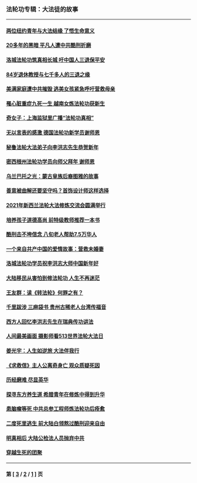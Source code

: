 ### 法轮功专辑：大法徒的故事
---
#### [两位纽约青年与大法结缘 了悟生命意义](../../pages/nf1147481/n14002785.md?07220430) 
#### [20多年的黑暗 平凡人遭中共酷刑折磨](../../pages/nf1147481/n13997976.md?07220430) 
#### [洛城法轮功筑真相长城 吁中国人三退保平安](../../pages/nf1147481/n13892471.md?07220430) 
#### [84岁退休教授与七千多人的三退之缘](../../pages/nf1147481/n13796650.md?07220430) 
#### [美满家庭遭中共摧毁 逃美女孩紧急呼吁营救母亲](../../pages/nf1147481/n13792859.md?07220430) 
#### [罹心脏重症九死一生 越南女炼法轮功获新生](../../pages/nf1147481/n13732766.md?07220430) 
#### [奇女子：上海监狱里广播“法轮功真相”](../../pages/nf1147481/n13726443.md?07220430) 
#### [无以言表的感激 德国法轮功新学员谢师恩](../../pages/nf1147481/n13543790.md?07220430) 
#### [秘鲁法轮大法弟子向李洪志先生恭贺新年](../../pages/nf1147481/n13540182.md?07220430) 
#### [密西根州法轮功学员向师父拜年 谢师恩](../../pages/nf1147481/n13538183.md?07220430) 
#### [乌兰巴托之光：蒙古皇族后裔图雅的故事](../../pages/nf1147481/n13155759.md?07220430) 
#### [善意被曲解还要坚守吗？首饰设计师这样选择](../../pages/nf1147481/n13077575.md?07220430) 
#### [2021年新西兰法轮大法修炼交流会圆满举行](../../pages/nf1147481/n13033149.md?07220430) 
#### [培养孩子道德高尚 前特级教师推荐一本书](../../pages/nf1147481/n12938640.md?07220430) 
#### [酷刑击不垮信念 八旬老人帮助7.5万华人](../../pages/nf1147481/n12880712.md?07220430) 
#### [一个来自共产中国的爱情故事：营救未婚妻](../../pages/nf1147481/n12778386.md?07220430) 
#### [洛城法轮功学员祝李洪志大师中国新年好](../../pages/nf1147481/n12724685.md?07220430) 
#### [大陆移民从害怕到修法轮功 人生不再迷茫](../../pages/nf1147481/n12414325.md?07220430) 
#### [王友群：读《转法轮》何罪之有？](../../pages/nf1147481/n12408647.md?07220430) 
#### [千里跋涉 三麻袋书 贵州古稀老人台湾传福音](../../pages/nf1147481/n12198750.md?07220430) 
#### [西方人回忆李洪志先生在瑞典传功讲法](../../pages/nf1147481/n12099607.md?07220430) 
#### [人间最美画面 摄影师看513世界法轮大法日](../../pages/nf1147481/n12094118.md?07220430) 
#### [姜光宇：人生如逆旅 大法伴我行](../../pages/nf1147481/n12088664.md?07220430) 
#### [《求救信》主人公离奇身亡 观众质疑死因](../../pages/nf1147481/n11845215.md?07220430) 
#### [历经磨难 尽显英华](../../pages/nf1147481/n11723297.md?07220430) 
#### [探寻东方养生道 希腊青年在修炼中得到升华](../../pages/nf1147481/n11494502.md?07220430) 
#### [患脑瘤等死 中共总参工程师炼法轮功后痊愈](../../pages/nf1147481/n11466682.md?07220430) 
#### [二度死里逃生 前大陆白领熬过酷刑迎来自由](../../pages/nf1147481/n11368594.md?07220430) 
#### [明真相后 大陆公检法人员抛弃中共](../../pages/nf1147481/n11358618.md?07220430) 
#### [穿越生死的团聚](../../pages/nf1147481/n11258922.md?07220430) 

---
#### 第 [ [3](./3.md?07220430) / [2](./2.md?07220430) / [1](./1.md?07220430) ] 页
